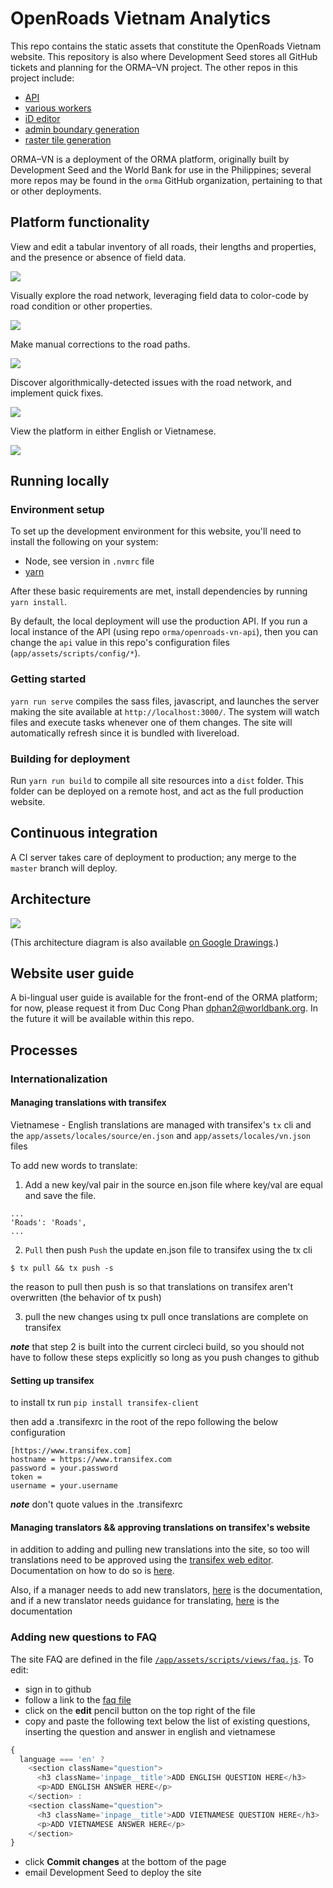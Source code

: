 # OpenRoads Vietnam Analytics

This repo contains the static assets that constitute the OpenRoads Vietnam website. This repository is also where Development Seed stores all GitHub tickets and planning for the ORMA–VN project. The other repos in this project include:

- [API](https://github.com/orma/openroads-vn-api/)
- [various workers](https://github.com/orma/openroads-vn-tiler)
- [iD editor](https://github.com/orma/openroads-vn-iD)
- [admin boundary generation](https://github.com/orma/openroads-vn-boundaries)
- [raster tile generation](https://github.com/orma/openroads-tilemap)

ORMA–VN is a deployment of the ORMA platform, originally built by Development Seed and the World Bank for use in the Philippines; several more repos may be found in the `orma` GitHub organization, pertaining to that or other deployments.

## Platform functionality

View and edit a tabular inventory of all roads, their lengths and properties, and the presence or absence of field data.

![](https://user-images.githubusercontent.com/4959135/34584717-e3345f84-f16a-11e7-83d7-bc179b126daf.gif)

Visually explore the road network, leveraging field data to color-code by road condition or other properties.

![](https://user-images.githubusercontent.com/4959135/34584763-0846726c-f16b-11e7-9e6b-66165979446c.gif)

Make manual corrections to the road paths.

![](https://user-images.githubusercontent.com/4959135/34585247-f372799c-f16c-11e7-8429-8b0b29cd8cd1.gif)

Discover algorithmically-detected issues with the road network, and implement quick fixes.

![](https://user-images.githubusercontent.com/4959135/34584968-de9c6eca-f16b-11e7-8845-ea1da50394b7.gif)

View the platform in either English or Vietnamese.

![](https://user-images.githubusercontent.com/4959135/34584981-e81cef6a-f16b-11e7-8cb5-1f3cbf94d515.gif)

## Running locally

### Environment setup

To set up the development environment for this website, you'll need to install the following on your system:

- Node, see version in `.nvmrc` file
- [yarn](https://yarnpkg.com/en/docs/install)

After these basic requirements are met, install dependencies by running `yarn install`.

By default, the local deployment will use the production API. If you run a local instance of the API (using repo `orma/openroads-vn-api`), then you can change the `api` value in this repo's configuration files (`app/assets/scripts/config/*`).

### Getting started

`yarn run serve` compiles the sass files, javascript, and launches the server making the site available at `http://localhost:3000/`. The system will watch files and execute tasks whenever one of them changes. The site will automatically refresh since it is bundled with livereload.

### Building for deployment

Run `yarn run build` to compile all site resources into a `dist` folder. This folder can be deployed on a remote host, and act as the full production website.

## Continuous integration

A CI server takes care of deployment to production; any merge to the `master` branch will deploy.

## Architecture

![](https://user-images.githubusercontent.com/4959135/33675125-8936e5da-da7f-11e7-8853-1f3552f1c2b5.png)

(This architecture diagram is also available [on Google Drawings](https://docs.google.com/drawings/d/1wuHYpjMYsshBaVNj6mykR42ln7ApLrY-OM6jsHiuZA8).)

## Website user guide

A bi-lingual user guide is available for the front-end of the ORMA platform; for now, please request it from Duc Cong Phan <dphan2@worldbank.org>. In the future it will be available within this repo.

## Processes

### Internationalization

#### Managing translations with transifex

Vietnamese - English translations are managed with transifex's `tx` cli and the `app/assets/locales/source/en.json` and `app/assets/locales/vn.json` files

To add new words to translate:

1. Add a new key/val pair in the source en.json file where key/val are equal and save the file.

```
...
'Roads': 'Roads',
...
```

2. `Pull` then push `Push` the update en.json file to transifex using the tx cli


```
$ tx pull && tx push -s
```

the reason to pull then push is so that translations on transifex aren't overwritten (the behavior of tx push) 

3. pull the new changes using tx pull once translations are complete on transifex


***note*** that step 2 is built into the current circleci build, so you should not have to follow these steps explicitly so long as you push changes to github

#### Setting up transifex

to install tx run `pip install transifex-client`

then add a .transifexrc in the root of the repo following the below configuration

```
[https://www.transifex.com]
hostname = https://www.transifex.com
password = your.password
token =
username = your.username

```

***note*** don't quote values in the .transifexrc

#### Managing translators && approving translations on transifex's website


in addition to adding and pulling new translations into the site, so too will translations need to be approved using the [transifex web editor](https://docs.transifex.com/translation/translating-with-the-web-editor). Documentation on how to do so is [here](https://docs.transifex.com/translation/reviewing-strings).

Also, if a manager needs to add new translators, [here](https://docs.transifex.com/translation/translating-with-the-web-editor) is the documentation, and if a new translator needs guidance for translating, [here](https://docs.transifex.com/translation/translating-with-the-web-editor) is the documentation

### Adding new questions to FAQ
The site FAQ are defined in the file [`/app/assets/scripts/views/faq.js`](https://github.com/orma/openroads-vn-analytics/blob/develop/app/assets/scripts/views/faq.js).  To edit:

* sign in to github
* follow a link to the [faq file](https://github.com/orma/openroads-vn-analytics/blob/develop/app/assets/scripts/views/faq.js)
* click on the **edit** pencil button on the top right of the file
* copy and paste the following text below the list of existing questions, inserting the question and answer in english and vietnamese

```javascript
{
  language === 'en' ?
    <section className="question">
      <h3 className='inpage__title'>ADD ENGLISH QUESTION HERE</h3>
      <p>ADD ENGLISH ANSWER HERE</p>
    </section> :
    <section className="question">
      <h3 className='inpage__title'>ADD VIETNAMESE QUESTION HERE</h3>
      <p>ADD VIETNAMESE ANSWER HERE</p>
    </section>
}
```

* click **Commit changes** at the bottom of the page
* email Development Seed to deploy the site
